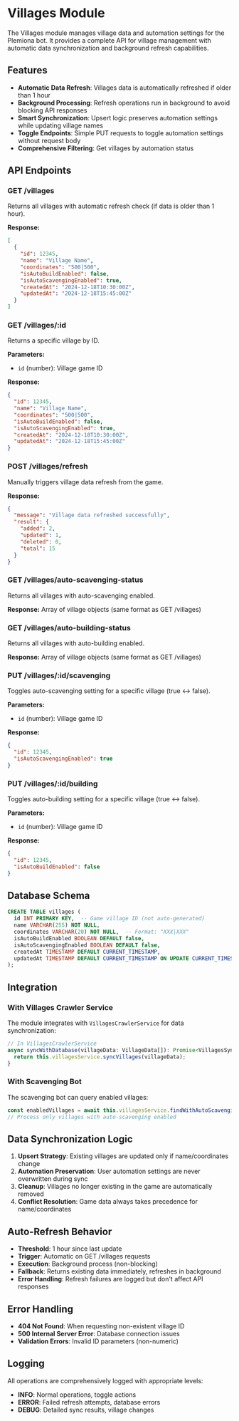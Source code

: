 # Villages Module

The Villages module manages village data and automation settings for the Plemiona bot. It provides a complete API for village management with automatic data synchronization and background refresh capabilities.

## Features

- **Automatic Data Refresh**: Villages data is automatically refreshed if older than 1 hour
- **Background Processing**: Refresh operations run in background to avoid blocking API responses
- **Smart Synchronization**: Upsert logic preserves automation settings while updating village names
- **Toggle Endpoints**: Simple PUT requests to toggle automation settings without request body
- **Comprehensive Filtering**: Get villages by automation status

## API Endpoints

### GET /villages
Returns all villages with automatic refresh check (if data is older than 1 hour).

**Response:**
```json
[
  {
    "id": 12345, 
    "name": "Village Name",
    "coordinates": "500|500",
    "isAutoBuildEnabled": false,
    "isAutoScavengingEnabled": true,
    "createdAt": "2024-12-18T10:30:00Z",
    "updatedAt": "2024-12-18T15:45:00Z"
  }
]
```

### GET /villages/:id
Returns a specific village by ID.

**Parameters:**
- `id` (number): Village game ID

**Response:**
```json
{
  "id": 12345,
  "name": "Village Name",
  "coordinates": "500|500",
  "isAutoBuildEnabled": false,
  "isAutoScavengingEnabled": true,
  "createdAt": "2024-12-18T10:30:00Z",
  "updatedAt": "2024-12-18T15:45:00Z"
}
```

### POST /villages/refresh
Manually triggers village data refresh from the game.

**Response:**
```json
{
  "message": "Village data refreshed successfully",
  "result": {
    "added": 2,
    "updated": 1,
    "deleted": 0,
    "total": 15
  }
}
```

### GET /villages/auto-scavenging-status
Returns all villages with auto-scavenging enabled.

**Response:** Array of village objects (same format as GET /villages)

### GET /villages/auto-building-status
Returns all villages with auto-building enabled.

**Response:** Array of village objects (same format as GET /villages)

### PUT /villages/:id/scavenging
Toggles auto-scavenging setting for a specific village (true ↔ false).

**Parameters:**
- `id` (number): Village game ID

**Response:**
```json
{
  "id": 12345,
  "isAutoScavengingEnabled": true
}
```

### PUT /villages/:id/building
Toggles auto-building setting for a specific village (true ↔ false).

**Parameters:**
- `id` (number): Village game ID

**Response:**
```json
{
  "id": 12345,
  "isAutoBuildEnabled": false
}
```

## Database Schema

```sql
CREATE TABLE villages (
  id INT PRIMARY KEY,  -- Game village ID (not auto-generated)
  name VARCHAR(255) NOT NULL,
  coordinates VARCHAR(20) NOT NULL,  -- Format: "XXX|XXX"
  isAutoBuildEnabled BOOLEAN DEFAULT false,
  isAutoScavengingEnabled BOOLEAN DEFAULT false,
  createdAt TIMESTAMP DEFAULT CURRENT_TIMESTAMP,
  updatedAt TIMESTAMP DEFAULT CURRENT_TIMESTAMP ON UPDATE CURRENT_TIMESTAMP
);
```

## Integration

### With Villages Crawler Service
The module integrates with `VillagesCrawlerService` for data synchronization:

```typescript
// In VillagesCrawlerService
async syncWithDatabase(villageData: VillageData[]): Promise<VillagesSyncResult> {
  return this.villagesService.syncVillages(villageData);
}
```

### With Scavenging Bot
The scavenging bot can query enabled villages:

```typescript
const enabledVillages = await this.villagesService.findWithAutoScavenging();
// Process only villages with auto-scavenging enabled
```

## Data Synchronization Logic

1. **Upsert Strategy**: Existing villages are updated only if name/coordinates change
2. **Automation Preservation**: User automation settings are never overwritten during sync
3. **Cleanup**: Villages no longer existing in the game are automatically removed
4. **Conflict Resolution**: Game data always takes precedence for name/coordinates

## Auto-Refresh Behavior

- **Threshold**: 1 hour since last update
- **Trigger**: Automatic on GET /villages requests
- **Execution**: Background process (non-blocking)
- **Fallback**: Returns existing data immediately, refreshes in background
- **Error Handling**: Refresh failures are logged but don't affect API responses

## Error Handling

- **404 Not Found**: When requesting non-existent village ID
- **500 Internal Server Error**: Database connection issues
- **Validation Errors**: Invalid ID parameters (non-numeric)

## Logging

All operations are comprehensively logged with appropriate levels:
- **INFO**: Normal operations, toggle actions
- **ERROR**: Failed refresh attempts, database errors
- **DEBUG**: Detailed sync results, village changes
